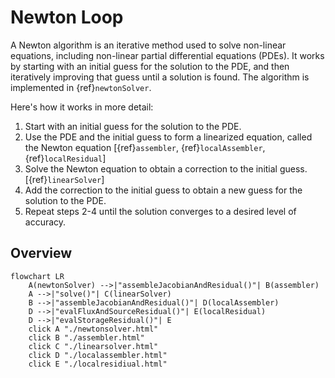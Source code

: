 # Newton Loop

A Newton algorithm is an iterative method used to solve non-linear equations, including non-linear partial differential equations (PDEs). It works by starting with an initial guess for the solution to the PDE, and then iteratively improving that guess until a solution is found. The algorithm is implemented in {ref}`newtonSolver`.

Here's how it works in more detail:

1. Start with an initial guess for the solution to the PDE.
2. Use the PDE and the initial guess to form a linearized equation, called the Newton equation [{ref}`assembler`, {ref}`localAssembler`, {ref}`localResidual`]
3. Solve the Newton equation to obtain a correction to the initial guess.[{ref}`linearSolver`]
4. Add the correction to the initial guess to obtain a new guess for the solution to the PDE.
5. Repeat steps 2-4 until the solution converges to a desired level of accuracy.

## Overview
```{mermaid}
flowchart LR
    A(newtonSolver) -->|"assembleJacobianAndResidual()"| B(assembler)
    A -->|"solve()"| C(linearSolver)
    B -->|"assembleJacobianAndResidual()"| D(localAssembler)
    D -->|"evalFluxAndSourceResidual()"| E(localResidual)
    D -->|"evalStorageResidual()"| E
    click A "./newtonsolver.html"
    click B "./assembler.html"
    click C "./linearsolver.html"
    click D "./localassembler.html"
    click E "./localresidiual.html"
```
